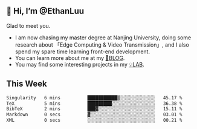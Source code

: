 ## 👋 Hi, I’m @EthanLuu

Glad to meet you.

- I am now chasing my master degree at Nanjing University, doing some research about 「Edge Computing & Video Transmission」, and I also spend my spare time learning front-end development.
- You can learn more about me at my [📝BLOG](https://blog.ethanloo.cn).
- You may find some interesting projects in my [💡LAB](https://lab.ethanloo.cn).

## This Week
<!--START_SECTION:waka-->

```txt
Singularity   6 mins          ███████████▒░░░░░░░░░░░░░   45.17 %
TeX           5 mins          █████████░░░░░░░░░░░░░░░░   36.38 %
BibTeX        2 mins          ███▓░░░░░░░░░░░░░░░░░░░░░   15.11 %
Markdown      0 secs          ▓░░░░░░░░░░░░░░░░░░░░░░░░   03.01 %
XML           0 secs          ░░░░░░░░░░░░░░░░░░░░░░░░░   00.21 %
```

<!--END_SECTION:waka-->
